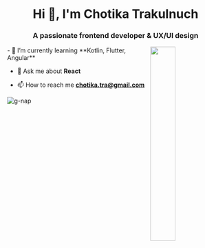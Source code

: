 <h1 align="center">Hi 👋, I'm Chotika Trakulnuch</h1>
<h3 align="center">A passionate frontend developer & UX/UI design</h3>

<img align="right" width="34%" src="https://i.pinimg.com/originals/15/26/5a/15265af91d058d33da9d448a7cd070f9.gif">
- 🌱 I’m currently learning **Kotlin, Flutter, Angular**

- 💬 Ask me about **React**

- 📫 How to reach me **chotika.tra@gmail.com**


<p><img align="center" src="https://github-readme-stats.vercel.app/api/top-langs?username=g-nap&show_icons=true&locale=en&layout=compact" alt="g-nap" /></p>
